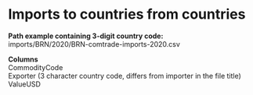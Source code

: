# Imports to countries from countries

**Path example containing 3-digit country code:**  
imports/BRN/2020/BRN-comtrade-imports-2020.csv

**Columns**  
CommodityCode  
Exporter (3 character country code, differs from importer in the file title)  
ValueUSD  

